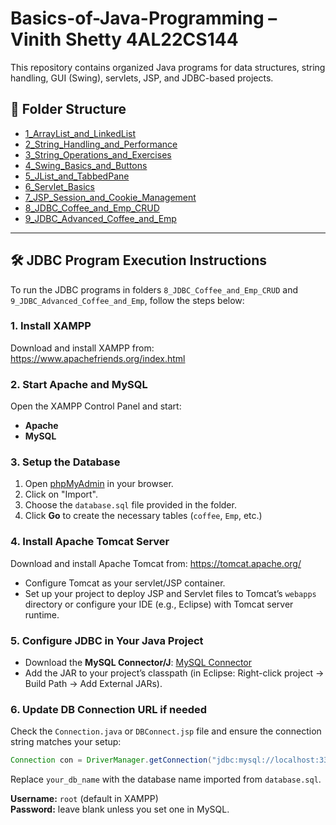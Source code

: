 # Basics-of-Java-Programming – Vinith Shetty 4AL22CS144

This repository contains organized Java programs for data structures, string handling, GUI (Swing), servlets, JSP, and JDBC-based projects.

## 📁 Folder Structure

- [1_ArrayList_and_LinkedList](./1_ArrayList_and_LinkedList)
- [2_String_Handling_and_Performance](./2_String_Handling_and_Performance)
- [3_String_Operations_and_Exercises](./3_String_Operations_and_Exercises)
- [4_Swing_Basics_and_Buttons](./4_Swing_Basics_and_Buttons)
- [5_JList_and_TabbedPane](./5_JList_and_TabbedPane)
- [6_Servlet_Basics](./6_Servlet_Basics)
- [7_JSP_Session_and_Cookie_Management](./7_JSP_Session_and_Cookie_Management)
- [8_JDBC_Coffee_and_Emp_CRUD](./8_JDBC_Coffee_and_Emp_CRUD)
- [9_JDBC_Advanced_Coffee_and_Emp](./9_JDBC_Advanced_Coffee_and_Emp)

---

## 🛠️ JDBC Program Execution Instructions

To run the JDBC programs in folders `8_JDBC_Coffee_and_Emp_CRUD` and `9_JDBC_Advanced_Coffee_and_Emp`, follow the steps below:

### 1. Install XAMPP
Download and install XAMPP from: https://www.apachefriends.org/index.html

### 2. Start Apache and MySQL
Open the XAMPP Control Panel and start:
- **Apache**
- **MySQL**

### 3. Setup the Database
1. Open [phpMyAdmin](http://localhost/phpmyadmin) in your browser.
2. Click on "Import".
3. Choose the `database.sql` file provided in the folder.
4. Click **Go** to create the necessary tables (`coffee`, `Emp`, etc.)

### 4. Install Apache Tomcat Server
Download and install Apache Tomcat from: https://tomcat.apache.org/

- Configure Tomcat as your servlet/JSP container.
- Set up your project to deploy JSP and Servlet files to Tomcat’s `webapps` directory or configure your IDE (e.g., Eclipse) with Tomcat server runtime.

### 5. Configure JDBC in Your Java Project
- Download the **MySQL Connector/J**: [MySQL Connector](https://dev.mysql.com/downloads/connector/j/)
- Add the JAR to your project’s classpath (in Eclipse: Right-click project → Build Path → Add External JARs).

### 6. Update DB Connection URL if needed
Check the `Connection.java` or `DBConnect.jsp` file and ensure the connection string matches your setup:
```java
Connection con = DriverManager.getConnection("jdbc:mysql://localhost:3306/your_db_name", "root", "");
```
Replace `your_db_name` with the database name imported from `database.sql`.

**Username:** `root` (default in XAMPP)  
**Password:** leave blank unless you set one in MySQL.


